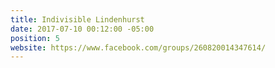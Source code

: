 ```yaml
---
title: Indivisible Lindenhurst
date: 2017-07-10 00:12:00 -05:00
position: 5
website: https://www.facebook.com/groups/260820014347614/
---
```


